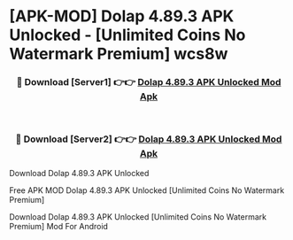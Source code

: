 # [APK-MOD] Dolap 4.89.3 APK Unlocked - [Unlimited Coins No Watermark Premium] wcs8w



<div align="center">
<h3>🔴 Download [Server1] 👉👉 <a href="https://momento.my/?title=Dolap_4.89.3_APK_Unlocked">Dolap 4.89.3 APK Unlocked Mod Apk</a></h3><br>

<h3>🔴 Download [Server2] 👉👉 <a href="https://momento.my/?title=Dolap_4.89.3_APK_Unlocked">Dolap 4.89.3 APK Unlocked Mod Apk</a></h3>
</div>



Download Dolap 4.89.3 APK Unlocked 

Free APK MOD Dolap 4.89.3 APK Unlocked [Unlimited Coins No Watermark Premium]

Download Dolap 4.89.3 APK Unlocked [Unlimited Coins No Watermark Premium] Mod For Android
